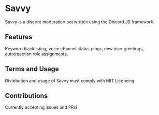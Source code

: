 # Savvy

Savvy is a discord moderation bot written using the Discord.JS framework.

## Features

Keyword blacklisting, voice channel status pings, new user greetings, auto/reaction role assignments.

## Terms and Usage

Distribution and usage of Savvy must comply with MIT Licencing.

## Contributions

Currently accepting issues and PRs!
